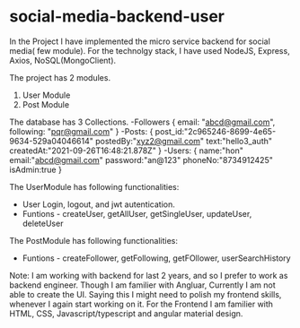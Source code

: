 # social-media-backend-user

In the Project I have implemented the micro service backend for social media( few module). For the technolgy stack, I have used NodeJS, Express, Axios, NoSQL(MongoClient).

The project has 2 modules.
1. User Module
2. Post Module

The database has 3 Collections.
-Followers
	{
		email: "abcd@gmail.com",
		following: "pqr@gmail.com"
	}
-Posts:
	{
		post_id:"2c965246-8699-4e65-9634-529a04046614"
		postedBy:"xyz2@gmail.com"
		text:"hello3_auth"
		createdAt:"2021-09-26T16:48:21.878Z"
	}
-Users:
	{
		name:"hon"
		email:"abcd@gmail.com"
		password:"an@123"
		phoneNo:"8734912425"
		isAdmin:true
	}
	
	
The UserModule has following functionalities:
- User Login, logout, and jwt autentication.
- Funtions - createUser, getAllUser, getSingleUser, 	 updateUser, deleteUser

The PostModule has following functionalities:
- Funtions - createFollower, getFollowing, getFOllower, userSearchHistory

Note: I am working with backend for last 2 years, and so I prefer to work as backend engineer. Though I am familier with Angluar, Currently I am not able to create the UI. Saying this I might need to polish my frontend skills, whenever I again start working on it. For the Frontend I am familier with HTML, CSS, Javascript/typescript and angular material design.